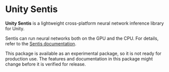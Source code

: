 # Unity Sentis

**Unity Sentis** is a lightweight cross-platform neural network inference library for Unity.

Sentis can run neural networks both on the GPU and the CPU. For details, refer to the [Sentis documentation](https://docs.unity3d.com/Packages/com.unity.sentis@1.2).

This package is available as an experimental package, so it is not ready for production use. The features and documentation in this package might change before it is verified for release.
